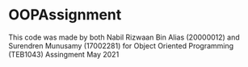 # OOPAssignment
This code was made by both Nabil Rizwaan Bin Alias (20000012) 
and Surendren Munusamy (17002281) 
for Object Oriented Programming (TEB1043) Assingment May 2021
